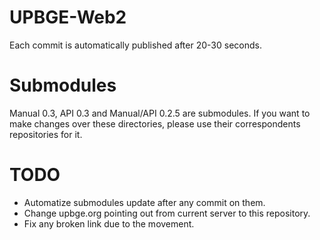 # UPBGE-Web2

Each commit is automatically published after 20-30 seconds.

# Submodules

Manual 0.3, API 0.3 and Manual/API 0.2.5 are submodules. If you want to make changes over these directories, please use their correspondents repositories for it.

# TODO
 - Automatize submodules update after any commit on them.
 - Change upbge.org pointing out from current server to this repository.
 - Fix any broken link due to the movement.
